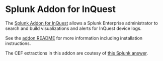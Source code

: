 # Splunk Addon for InQuest

The [Splunk Addon for InQuest](https://splunkbase.splunk.com/app/3763/#/overview)
allows a Splunk Enterprise administrator to search and build visualizations and
alerts for InQuest device logs.

See the [addon README](TA-inquest/README.md) for more information including
installation instructions.

The CEF extractions in this addon are coutesy of [this Splunk
answer](https://answers.splunk.com/answers/153101/unable-to-extract-multi-word-values-from-cef-fields.html#answer-153132).
